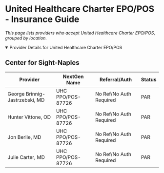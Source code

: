 # United Healthcare Charter EPO/POS - Insurance Guide

*This page lists providers who accept United Healthcare Charter EPO/POS, grouped by location.*

<details open><summary>Provider Details for United Healthcare Charter EPO/POS</summary>

## Center for Sight-Naples

| Provider | NextGen Name | Referral/Auth | Status |
|----------|-------------|--------------|--------|
| George Brinnig-Jastrzebski, MD | UHC PPO/POS-87726 | No Ref/No Auth Required | PAR |
| Hunter Vittone, OD | UHC PPO/POS-87726 | No Ref/No Auth Required | PAR |
| Jon Berlie, MD | UHC PPO/POS-87726 | No Ref/No Auth Required | PAR |
| Julie Carter, MD | UHC PPO/POS-87726 | No Ref/No Auth Required | PAR |

</details>

